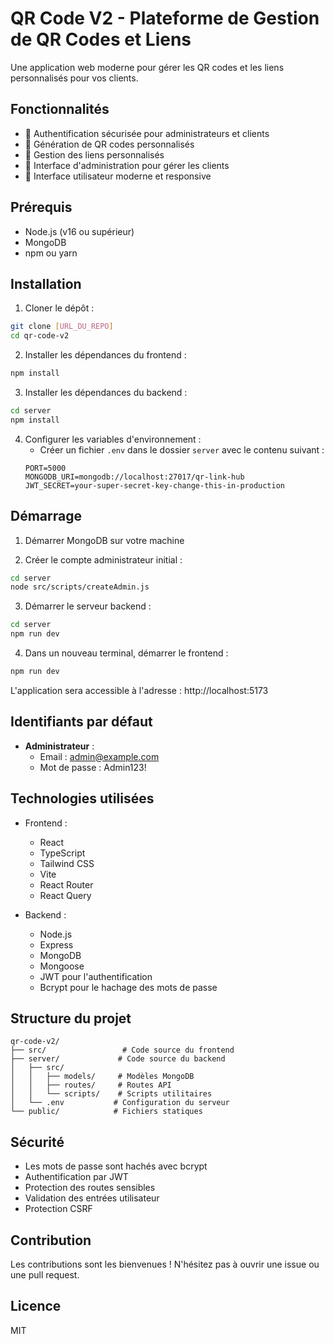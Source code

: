 # QR Code V2 - Plateforme de Gestion de QR Codes et Liens

Une application web moderne pour gérer les QR codes et les liens personnalisés pour vos clients.

## Fonctionnalités

- 🔐 Authentification sécurisée pour administrateurs et clients
- 📱 Génération de QR codes personnalisés
- 🔗 Gestion des liens personnalisés
- 👥 Interface d'administration pour gérer les clients
- 🎨 Interface utilisateur moderne et responsive

## Prérequis

- Node.js (v16 ou supérieur)
- MongoDB
- npm ou yarn

## Installation

1. Cloner le dépôt :
```bash
git clone [URL_DU_REPO]
cd qr-code-v2
```

2. Installer les dépendances du frontend :
```bash
npm install
```

3. Installer les dépendances du backend :
```bash
cd server
npm install
```

4. Configurer les variables d'environnement :
   - Créer un fichier `.env` dans le dossier `server` avec le contenu suivant :
   ```
   PORT=5000
   MONGODB_URI=mongodb://localhost:27017/qr-link-hub
   JWT_SECRET=your-super-secret-key-change-this-in-production
   ```

## Démarrage

1. Démarrer MongoDB sur votre machine

2. Créer le compte administrateur initial :
```bash
cd server
node src/scripts/createAdmin.js
```

3. Démarrer le serveur backend :
```bash
cd server
npm run dev
```

4. Dans un nouveau terminal, démarrer le frontend :
```bash
npm run dev
```

L'application sera accessible à l'adresse : http://localhost:5173

## Identifiants par défaut

- **Administrateur** :
  - Email : admin@example.com
  - Mot de passe : Admin123!

## Technologies utilisées

- Frontend :
  - React
  - TypeScript
  - Tailwind CSS
  - Vite
  - React Router
  - React Query

- Backend :
  - Node.js
  - Express
  - MongoDB
  - Mongoose
  - JWT pour l'authentification
  - Bcrypt pour le hachage des mots de passe

## Structure du projet

```
qr-code-v2/
├── src/                 # Code source du frontend
├── server/             # Code source du backend
│   ├── src/
│   │   ├── models/     # Modèles MongoDB
│   │   ├── routes/     # Routes API
│   │   └── scripts/    # Scripts utilitaires
│   └── .env           # Configuration du serveur
└── public/            # Fichiers statiques
```

## Sécurité

- Les mots de passe sont hachés avec bcrypt
- Authentification par JWT
- Protection des routes sensibles
- Validation des entrées utilisateur
- Protection CSRF

## Contribution

Les contributions sont les bienvenues ! N'hésitez pas à ouvrir une issue ou une pull request.

## Licence

MIT
